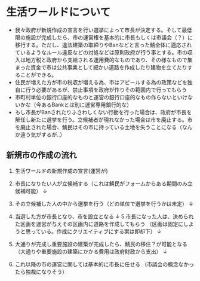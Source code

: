 # 生活ワールドについて
- 我々政府が新規作成の宣言を行い選挙によって市長が決定する。そして最低限の施設が完成したら、市の運営権を基本的に市長もしくは市議会（？）に移行する。ただし、違法建築の取締りやBanなどと言った鯖全体に適応されているようなルール違反などの対処などは原則政府が行う事とする。市の収入は地方税と政府から支給される運用費的なものであり、その様なもので集まった資金で市は公共事業として細かい道路を作成したり建物を立てたりすることができる。
- 住民が増えた方が市の税収が増える為、市はアピールする為の政策などを独自に行う必要があるが、禁止事項を政府が作りその範囲内で行ってもらう
- 市町村単位の銀行口座的なものと運営の銀行口座的なもの作らないといけないかな（今あるBankとは別に運営専用銀行的な）
- もし市長がBanされたりふさわしくない行動を行った場合は、政府が市長を解任し新たに選挙を行う。立候補者が現れなかった場合は市を廃止する。市を廃止された場合、鯖民はその市に持っている土地を失うことになる（なんか違う気がするが..）

## 新規市の作成の流れ
1. 生活ワールドの新規作成の宣言(運営が)

2. 市長になりたい人が立候補する（これは鯖民がフォームからある期間のみ立候補可能）
    ↓
3. その立候補した人の中から選挙を行う（どの単位で選挙を行うかは未定）
    ↓
4. 当選した方が市長となり、市を設立となる
    ↓
5.市長になった人は、決められた区画を運営が与えその区画内に道路を作成してもらう
  （区画は固定にしようと思っている。作成にクリエイティブにする案は即却下）
    ↓
6. 大通りが完成し重要施設の建築が完成したら、鯖民の移住？が可能となる
  （大通りや重要施設の建築にかかる費用は政府財政から支出）
    ↓
7. これ以降の市の運営に関しては基本的に市長に任せる
  （市議会の概念なかったら独裁になりそう）
